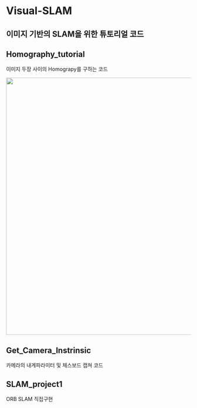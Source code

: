 Visual-SLAM
===
이미지 기반의 SLAM을 위한 튜토리얼 코드 
---

## Homography_tutorial
이미지 두장 사이의 Homograpy를 구하는 코드 


<img width = "700" src="https://user-images.githubusercontent.com/63538314/145781840-13c210bc-96a8-4b1c-b921-a27b8c4edd6b.jpg">


## Get_Camera_Instrinsic
카메라의 내계파라미터 및 체스보드 캡쳐 코드 

## SLAM_project1 
ORB SLAM 직접구현
